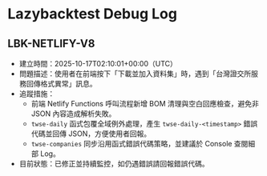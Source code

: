 # Lazybacktest Debug Log

## LBK-NETLIFY-V8
- 建立時間：2025-10-17T02:10:01+00:00（UTC）
- 問題描述：使用者在前端按下「下載並加入資料集」時，遇到「台灣證交所服務回傳格式異常」訊息。
- 追蹤措施：
  - 前端 Netlify Functions 呼叫流程新增 BOM 清理與空白回應檢查，避免非 JSON 內容造成解析失敗。
  - `twse-daily` 函式包覆全域例外處理，產生 `twse-daily-<timestamp>` 錯誤代碼並回傳 JSON，方便使用者回報。
  - `twse-companies` 同步沿用函式錯誤代碼策略，並建議於 Console 查閱細部 Log。
- 目前狀態：已修正並持續監控，如仍遇錯誤請回報錯誤代碼。
